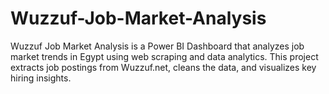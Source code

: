 # Wuzzuf-Job-Market-Analysis
Wuzzuf Job Market Analysis is a Power BI Dashboard that analyzes job market trends in Egypt using web scraping and data analytics. This project extracts job postings from Wuzzuf.net, cleans the data, and visualizes key hiring insights.
